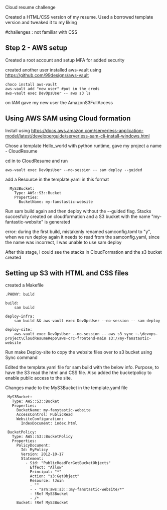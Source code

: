 
Cloud resume challenge

Created a HTML/CSS version of my resume. Used a borrowed template version and tweaked it to my liking

#challenges : not familiar with CSS


## Step 2 - AWS setup
Created a root account and setup MFA for added security

created another user
installed aws-vault using https://github.com/99designs/aws-vault 

```
choco install aws-vault
aws-vault add "new user" #put in the creds
aws-vault exec DevOpsUser -- aws s3 ls

```

on IAM gave my new user the AmazonS3FullAccess 

## Using AWS SAM using Cloud formation
Install using
https://docs.aws.amazon.com/serverless-application-model/latest/developerguide/serverless-sam-cli-install-windows.html

Chose a template Hello_world with python runtime, gave my project a name - CloudResume

cd in to CloudResume and run
``` 
aws-vault exec DevOpsUser --no-session -- sam deploy --guided
```
add a Resource in the template.yaml in this format

```
  MyS3Bucket:
    Type: AWS::S3::Bucket
    Properties: 
      BucketName: my-fanstastic-website
```
Run sam build again and then deploy without the --guided flag. Stacks succesfully created on cloudformation and a S3 bucket with the name "my-fantastic-website" is generated

error: during the first build, mistakenly renamed samconfig.toml to "y", when we run deploy again it needs to read from the samconfig.yaml, since the name was incorrect, I was unable to use sam deploy 

After this stage, I could see the stacks in CloudFormation and the s3 bucket created


## Setting up S3 with HTML and CSS files

created a Makefile 

```
.PHONY: build

build:
	sam build

deploy-infra:
	sam build && aws-vault exec DevOpsUser --no-session -- sam deploy

deploy-site:
	aws-vault exec DevOpsUser --no-session -- aws s3 sync ~.\devops-project\CloudResumeRepo\aws-crc-frontend-main s3://my-fanstastic-website
 ```
 
 Run make Deploy-site to copy the website files over to s3 bucket using Sync command
 
 
 Edited the template.yaml file for sam build with the below info. Purpose, to have the S3 read the html and CSS file. Also added the bucketpolicy to enable public access to the site.
 
 Changes made to the MyS3Bucket in the template.yaml file
 
 ```
  MyS3Bucket:
    Type: AWS::S3::Bucket
    Properties: 
      BucketName: my-fanstastic-website
      AccessControl: PublicRead
      WebsiteConfiguration: 
        IndexDocument: index.html

  BucketPolicy: 
    Type: AWS::S3::BucketPolicy
    Properties:
      PolicyDocument:
        Id: MyPolicy
        Version: 2012-10-17
        Statement: 
          - Sid: "PublicReadForGetBucketObjects"
            Effect: "Allow"
            Principal: "*"
            Action: "s3:GetObject"
            Resource: !Join
            - ""
            - - "arn:aws:s3:::my-fanstastic-website/*"
            - !Ref MyS3Bucket
            - /*
      Bucket: !Ref MyS3Bucket  
``` 

      

